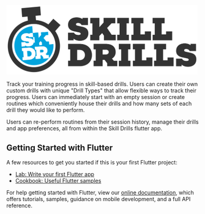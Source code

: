<img src="./assets/images/logo/SkillDrillsDark.svg" width="500">

Track your training progress in skill-based drills. Users can create their own custom drills with unique "Drill Types" that allow flexible ways to track their progress. Users can immediately start with an empty session or create routines which conveniently house their drills and how many sets of each drill they would like to perform.

Users can re-perform routines from their session history, manage their drills and app preferences, all from within the Skill Drills flutter app.

## Getting Started with Flutter

A few resources to get you started if this is your first Flutter project:

- [Lab: Write your first Flutter app](https://flutter.dev/docs/get-started/codelab)
- [Cookbook: Useful Flutter samples](https://flutter.dev/docs/cookbook)

For help getting started with Flutter, view our
[online documentation](https://flutter.dev/docs), which offers tutorials,
samples, guidance on mobile development, and a full API reference.
